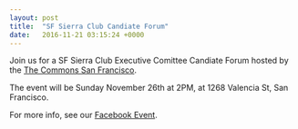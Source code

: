 ```yaml
---
layout: post
title:  "SF Sierra Club Candiate Forum"
date:   2016-11-21 03:15:24 +0000
---
```


Join us for a SF Sierra Club Executive Comittee Candiate Forum hosted by
the [The Commons San Francisco](http://www.thecommonssf.org/).

The event will be Sunday November 26th at 2PM, at 1268 Valencia St, San
Francisco.

For more info, see our [Facebook
Event](https://www.facebook.com/events/390620187995150/).
